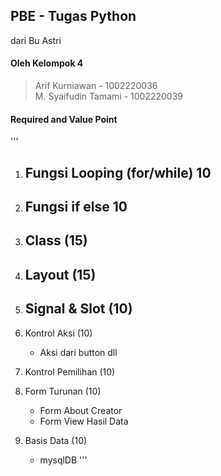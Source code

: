 ## PBE - Tugas Python
dari Bu Astri

#### Oleh Kelompok 4  
> Arif Kurniawan - 1002220036   
> M. Syaifudin Tamami - 1002220039

#### Required and Value Point
'''
1. Fungsi Looping (for/while)       10
    - 
2. Fungsi if else                   10
    - 
3. Class (15)
    - 
4. Layout (15)
    - 
5. Signal & Slot (10)
    - 
6. Kontrol Aksi (10)
    - Aksi dari button dll

7. Kontrol Pemilihan (10)
8. Form Turunan (10)
    - Form About Creator
    - Form View Hasil Data
9. Basis Data (10)
    - mysqlDB
'''
